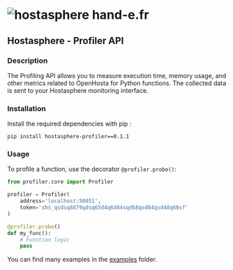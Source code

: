 # ![hostasphere](https://avatars.githubusercontent.com/u/164780978?s=30 "logo") hand-e.fr

## Hostasphere - Profiler API

### Description
The Profiling API allows you to measure execution time, memory usage, 
and other metrics related to OpenHosta for Python functions. 
The collected data is sent to your Hostasphere monitoring interface.

### Installation
Install the required dependencies with pip :
```schell
pip install hostasphere-profiler==0.1.1
```

### Usage
To profile a function, use the decorator `@profiler.probe()`:

```python
from profiler.core import Profiler

profiler = Profiler(
    address='localhost:50051',
    token='shs_qsdsq8d79qdsq65d4q6d84sqd68qsd64qsd48q68sf'
)

@profiler.probe()
def my_func():
    # Function logic
    pass
```
You can find many examples in the [examples](https://github.com/hand-e-fr/hostasphere/tree/main/api/python3/examples) folder.
